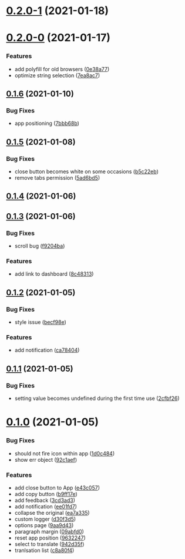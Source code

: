 # [0.2.0-1](https://github.com/geekdada/a-translator-chrome-extension/compare/v0.2.0-0...v0.2.0-1) (2021-01-18)



# [0.2.0-0](https://github.com/geekdada/a-translator-chrome-extension/compare/v0.1.6...v0.2.0-0) (2021-01-17)


### Features

* add polyfill for old browsers ([0e38a77](https://github.com/geekdada/a-translator-chrome-extension/commit/0e38a77ea2fe224ae5086d2930ce9d17cc89530a))
* optimize string selection ([7ea8ac7](https://github.com/geekdada/a-translator-chrome-extension/commit/7ea8ac71fb88146e46b6608bc5eeacae659762ac))



## [0.1.6](https://github.com/geekdada/a-translator-chrome-extension/compare/v0.1.5...v0.1.6) (2021-01-10)


### Bug Fixes

* app positioning ([7bbb68b](https://github.com/geekdada/a-translator-chrome-extension/commit/7bbb68bc475234679277c400476e3ee0c3440cf9))



## [0.1.5](https://github.com/geekdada/a-translator-chrome-extension/compare/v0.1.4...v0.1.5) (2021-01-08)


### Bug Fixes

* close button becomes white on some occasions ([b5c22eb](https://github.com/geekdada/a-translator-chrome-extension/commit/b5c22ebb2520c35cb3ba79fe22dbe052470ed0d4))
* remove tabs permission ([5ad6bd5](https://github.com/geekdada/a-translator-chrome-extension/commit/5ad6bd55e34e508373fb99f42d77f7f7e4b51d1b))



## [0.1.4](https://github.com/geekdada/a-translator-chrome-extension/compare/v0.1.3...v0.1.4) (2021-01-06)



## [0.1.3](https://github.com/geekdada/a-translator-chrome-extension/compare/v0.1.2...v0.1.3) (2021-01-06)


### Bug Fixes

* scroll bug ([f9204ba](https://github.com/geekdada/a-translator-chrome-extension/commit/f9204ba32b8f20f7388d7501e885cf7fabad49b8))


### Features

* add link to dashboard ([8c48313](https://github.com/geekdada/a-translator-chrome-extension/commit/8c48313f7e9d2f378398d35f8a7887645cb54de7))



## [0.1.2](https://github.com/geekdada/a-translator-chrome-extension/compare/v0.1.1...v0.1.2) (2021-01-05)


### Bug Fixes

* style issue ([becf98e](https://github.com/geekdada/a-translator-chrome-extension/commit/becf98eb50bbc1f6db0a7117203ca15fead89fe5))


### Features

* add notification ([ca78404](https://github.com/geekdada/a-translator-chrome-extension/commit/ca784049d4e0a70d8ee598988df690e51bdf1f8b))



## [0.1.1](https://github.com/geekdada/a-translator-chrome-extension/compare/v0.1.0...v0.1.1) (2021-01-05)


### Bug Fixes

* setting value becomes undefined during the first time use ([2cfbf26](https://github.com/geekdada/a-translator-chrome-extension/commit/2cfbf26e2b836821ae339af51a1c18dc2ee7e469))



# [0.1.0](https://github.com/geekdada/a-translator-chrome-extension/compare/9aa9d4392aedb375fe540fe9f64a0a8732b1c8cc...v0.1.0) (2021-01-05)


### Bug Fixes

* should not fire icon within app ([1d0c484](https://github.com/geekdada/a-translator-chrome-extension/commit/1d0c484b2fd3d21b29575230aa22b35660d44e8f))
* show err object ([92c1aef](https://github.com/geekdada/a-translator-chrome-extension/commit/92c1aefd54140c19f73cd309918e1c34672b47ae))


### Features

* add close button to App ([e43c057](https://github.com/geekdada/a-translator-chrome-extension/commit/e43c057ad46564c535ccae3c3da9532497ac009f))
* add copy button ([b9ff17e](https://github.com/geekdada/a-translator-chrome-extension/commit/b9ff17e676e09cf37abb67da2be10033eec72156))
* add feedback ([3cd3ad3](https://github.com/geekdada/a-translator-chrome-extension/commit/3cd3ad3de43b3bf70a98f73d6f79b56fae3dcbd6))
* add notification ([ee01fd7](https://github.com/geekdada/a-translator-chrome-extension/commit/ee01fd7b4cdcf11e94b2357a601240205bb69f53))
* collapse the original ([ea7a335](https://github.com/geekdada/a-translator-chrome-extension/commit/ea7a33573345618021b0da67ddd8edae9c6adb72))
* custom logger ([d30f3d5](https://github.com/geekdada/a-translator-chrome-extension/commit/d30f3d51f25501496fba67bbd1a733e415e1f196))
* options page ([9aa9d43](https://github.com/geekdada/a-translator-chrome-extension/commit/9aa9d4392aedb375fe540fe9f64a0a8732b1c8cc))
* paragraph margin ([09abfd0](https://github.com/geekdada/a-translator-chrome-extension/commit/09abfd0f169f6f5c24be92bf44e82336f96ceec7))
* reset app position ([9632247](https://github.com/geekdada/a-translator-chrome-extension/commit/9632247e23bf44c1165649f2a84fa6bbae7a8f1d))
* select to translate ([942d35f](https://github.com/geekdada/a-translator-chrome-extension/commit/942d35f5db43271aaf57a0e1e44e49c0bf4f35b9))
* tranlsation list ([c8a80f4](https://github.com/geekdada/a-translator-chrome-extension/commit/c8a80f4f2641f41a481f6d32931c8546d0a94b62))



